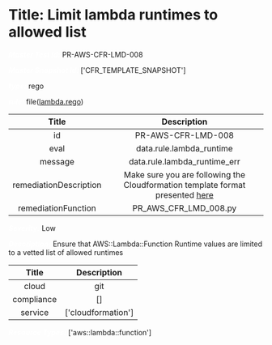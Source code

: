 



# Title: Limit lambda runtimes to allowed list


***<font color="white">Master Test Id:</font>*** PR-AWS-CFR-LMD-008

***<font color="white">Master Snapshot Id:</font>*** ['CFR_TEMPLATE_SNAPSHOT']

***<font color="white">type:</font>*** rego

***<font color="white">rule:</font>*** file([lambda.rego])  
  
  
  
  

|Title|Description|
| :---: | :---: |
|id|PR-AWS-CFR-LMD-008|
|eval|data.rule.lambda_runtime|
|message|data.rule.lambda_runtime_err|
|remediationDescription|Make sure you are following the Cloudformation template format presented <a href='https://docs.aws.amazon.com/AWSCloudFormation/latest/UserGuide/aws-resource-lambda-function.html#cfn-lambda-function-deadletterconfig' target='_blank'>here</a>|
|remediationFunction|PR_AWS_CFR_LMD_008.py|


***<font color="white">Severity:</font>*** Low

***<font color="white">Description:</font>*** Ensure that AWS::Lambda::Function Runtime values are limited to a vetted list of allowed runtimes  
  
  

|Title|Description|
| :---: | :---: |
|cloud|git|
|compliance|[]|
|service|['cloudformation']|


***<font color="white">Resource Types:</font>*** ['aws::lambda::function']


[lambda.rego]: https://github.com/prancer-io/prancer-compliance-test/tree/master/aws/iac/lambda.rego
